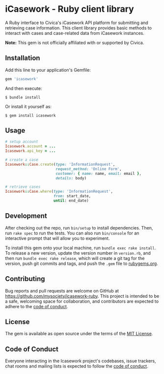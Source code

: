# iCasework - Ruby client library

A Ruby interface to Civica's iCasework API platform for submitting and retrieving case information. This client library provides basic methods to interact with cases and case-related data from iCasework instances.

**Note:** This gem is not officially affiliated with or supported by Civica.

## Installation

Add this line to your application's Gemfile:

```ruby
gem 'icasework'
```

And then execute:

    $ bundle install

Or install it yourself as:

    $ gem install icasework

## Usage

```ruby
# setup account
Icasework.account = ...
Icasework.api_key = ...

# create a case
Icasework::Case.create(type: 'InformationRequest',
                       request_method: 'Online Form',
                       customer: { name: name, email: email },
                       details: body)

# retrieve cases
Icasework::Case.where(type: 'InformationRequest',
                      from: start_date,
                      until: end_date)
```

## Development

After checking out the repo, run `bin/setup` to install dependencies. Then, run `rake spec` to run the tests. You can also run `bin/console` for an interactive prompt that will allow you to experiment.

To install this gem onto your local machine, run `bundle exec rake install`. To release a new version, update the version number in `version.rb`, and then run `bundle exec rake release`, which will create a git tag for the version, push git commits and tags, and push the `.gem` file to [rubygems.org](https://rubygems.org).

## Contributing

Bug reports and pull requests are welcome on GitHub at https://github.com/mysociety/icasework-ruby. This project is intended to be a safe, welcoming space for collaboration, and contributors are expected to adhere to the [code of conduct](https://github.com/[USERNAME]/icasework/blob/master/CODE_OF_CONDUCT.md).

## License

The gem is available as open source under the terms of the [MIT License](https://opensource.org/licenses/MIT).

## Code of Conduct

Everyone interacting in the Icasework project's codebases, issue trackers, chat rooms and mailing lists is expected to follow the [code of conduct](https://github.com/[USERNAME]/icasework/blob/master/CODE_OF_CONDUCT.md).
